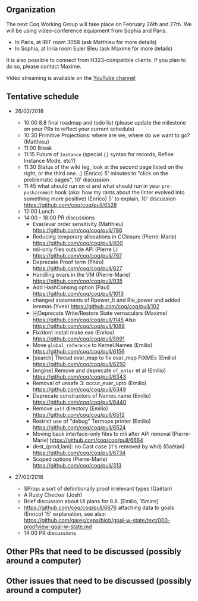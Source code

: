 Organization
------------

The next Coq Working Group will take place on February 26th and 27th.
We will be using video-conference equipment from Sophia and Paris.

- In Paris, at IRIF room 3058 (ask Matthieu for more details)
- In Sophia, at Inria room Euler Bleu (ask Maxime for more details)

It is also possible to connect from H323-compatible clients. If you plan
to do so, please contact Maxime.

Video streaming is available on the [YouTube channel](https://www.youtube.com/channel/UCbJo6gYYr0OF18x01M4THdQ)

Tentative schedule
------------------

- 26/02/2018

  - 10:00 8.8 final roadmap and todo list
    (please update the milestone on your PRs to reflect your current schedule)
  - 10:30 Primitive Projections: where are we, where do we want to go? (Matthieu)
  - 11:00 Break
  - 11:15 Future of `Instance` (special `{}` syntax for records, Refine Instance Mode, etc?)
  - 11:30 Status of the wiki (eg, look at the second page listed on the right, or the third one...) (Enrico) 5' minutes to "click on the problematic pages", 10' discussion
  - 11:45 what should run on ci and what should run in your `pre-push/commit` hook (aka: how my rants about the linter evolved into something more positive) (Enrico) 5' to explain, 10' discussion
    https://github.com/coq/coq/pull/6528
  - 12:00 Lunch
  - 14:00 - 18:00 PR discussions
    - Evar/evar order sensitivity (Matthieu) https://github.com/coq/coq/pull/786
    - Reducing temporary allocations in CClosure (Pierre-Marie) https://github.com/coq/coq/pull/400
    - mli-only files outside API (Pierre L) https://github.com/coq/coq/pull/797
    - Deprecate Proof term (Théo) https://github.com/coq/coq/pull/827
    - Handling evars in the VM (Pierre-Marie) https://github.com/coq/coq/pull/935
    - Add HashConsing option (Paul) https://github.com/coq/coq/pull/1013
    - changed statements of Rpower_lt and Rle_power and added lemmas (Yves) https://github.com/coq/coq/pull/102    
    - ￼Deprecate Write/Restore State vernaculars (Maxime) https://github.com/coq/coq/pull/1145
      Also https://github.com/coq/coq/pull/1088
    - Fix/dont install make.exe (Enrico) https://github.com/coq/coq/pull/5991
    - Move `global_reference` to Kernel.Names (Emilio) https://github.com/coq/coq/pull/6156
    - [search] Thread evar_map to fix evar_map FIXMEs (Emilio) https://github.com/coq/coq/pull/6250
    - [engine] Remove and deprecate `nf_enter` et al (Emilio) https://github.com/coq/coq/pull/6343
    - Removal of unsafe 3: occur_evar_upto (Emilio) https://github.com/coq/coq/pull/6349
    - Deprecate constructors of Names.name (Emilio) https://github.com/coq/coq/pull/6440
    - Remove `intf` directory (Emilio) https://github.com/coq/coq/pull/6512
    - Restrict use of "debug" Termops printer (Emilio) https://github.com/coq/coq/pull/6524
    - Moving back interface-only files to mli after API removal (Pierre-Marie) https://github.com/coq/coq/pull/6664
    - dest_{prod,lam}: no Cast case (it's removed by whd) (Gaëtan) https://github.com/coq/coq/pull/6734
    - Scoped options (Pierre-Marie) https://github.com/coq/coq/pull/313

- 27/02/2018
  - SProp: a sort of definitionally proof irrelevant types (Gaëtan)
  - A Rusty Checker (Josh)
  - Brief discussion about UI plans for 8.8. [Emilio, 15mins]
  - https://github.com/coq/coq/pull/6676  attaching data to goals (Enrico) 15' explanation,
    see also: https://github.com/gares/ceps/blob/goal-w-state/text/000-proofview-goal-w-state.md
  - 14:00 PR discussions

Other PRs that need to be discussed (possibly around a computer)
----------------------------------------------------------



Other issues that need to be discussed (possibly around a computer)
-------------------------------------------------------------

